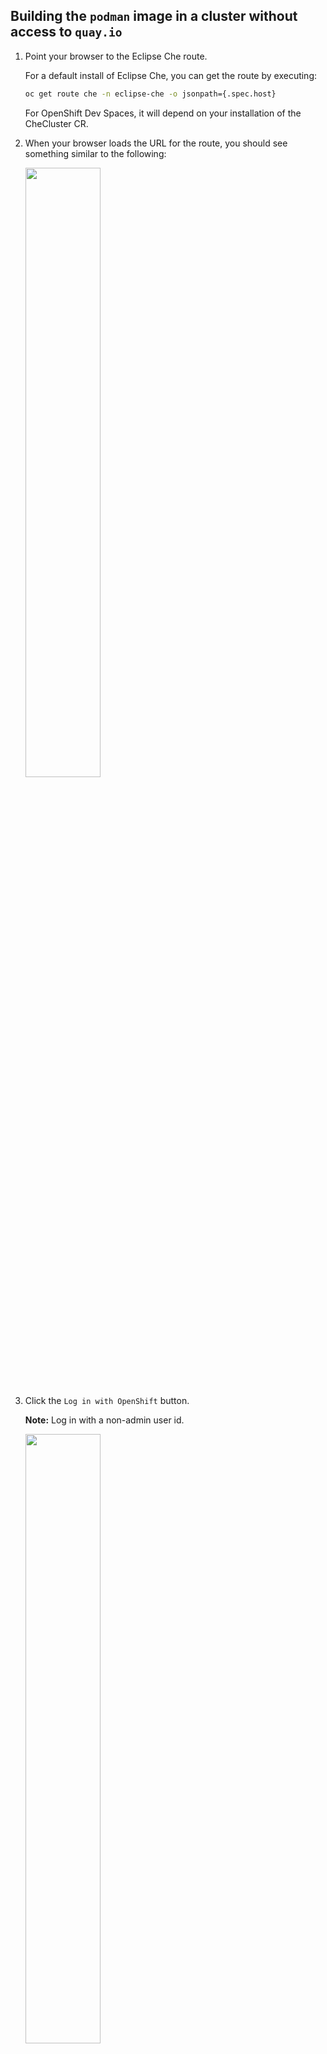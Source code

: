 ## Building the `podman` image in a cluster without access to `quay.io`

1. Point your browser to the Eclipse Che route.

   For a default install of Eclipse Che, you can get the route by executing:

   ```bash
   oc get route che -n eclipse-che -o jsonpath={.spec.host}
   ```

   For OpenShift Dev Spaces, it will depend on your installation of the CheCluster CR.

1. When your browser loads the URL for the route, you should see something similar to the following:

   <img src="./readme-images/eclipse-che-login-openshift-oauth.png" width="50%"/>

1. Click the `Log in with OpenShift` button.

   __Note:__ Log in with a non-admin user id.

   <img src="./readme-images/eclipse-che-login-openshift.png" width="50%"/>

   __Note:__ If this is your first time logging in, you will be asked to grant permissions for Che to use OpenShift OAuth to log you in.

1. You should now see the Eclipse Che landing page:

   ![Landing Page](./readme-images/eclipse-che-landing-page.png)

### Create the `podman` container image in the OpenShift internal registry

Before we continue in the Eclipse Che UI, we need to pause for a minute and create the `podman` container image.

__Note:__ It is assumed that you are using a non-admin openshift user.

1. Open a terminal and log into the OpenShift cluster with the `oc` cli:

   ```bash
   oc login <URL_OF_YOUR_OPENSHIFT_CLUSTER_API> -u <your-openshift-userid>
   ```

1. Find the namespace that the Dev Workspace Operator just created for you:

   ```bash
   oc get projects -l app.kubernetes.io/part-of==che.eclipse.org,app.kubernetes.io/component==workspaces-namespace
   ```

   Hopefully this command returns one project name.  If you are logged in as a cluster-admin, then it will list all of the developer namespaces.  So, if you are using a cluster-admin account, then for the next few commands you will use the `openshift` namespace.

   The output on my cluster looks like:

   ```bash
   NAME          DISPLAY NAME   STATUS
   cgruver-che                  Active
   ```

1. Set an environment variable with the project name:

   ```bash
   export CHE_PROJECT=<name-of-your-che-project>
   ```

   for example:

   ```bash
   export CHE_PROJECT=cgruver-che
   ```

1. Create an ImageStream to associate the new image with:

   ```bash
   cat << EOF | oc apply -n ${PROJECT} -f -
   apiVersion: image.openshift.io/v1
   kind: ImageStream
   metadata:
     name: podman-basic
   EOF
   ```

1. Create a `BuildConfig` to build the image:

   ```bash
   cat << EOF | oc apply -n ${PROJECT} -f -
   apiVersion: build.openshift.io/v1
   kind: BuildConfig
   metadata:
     name: podman-basic
   spec:
     source:
       dockerfile: |
         FROM registry.access.redhat.com/ubi9/ubi-minimal
         ARG USER_HOME_DIR="/home/user"
         ARG WORK_DIR="/projects"
         ENV HOME=\${USER_HOME_DIR}
         ENV BUILDAH_ISOLATION=chroot
         RUN microdnf --disableplugin=subscription-manager install -y openssl compat-openssl11 libbrotli git tar which shadow-utils bash zsh wget jq podman buildah skopeo; \
           microdnf update -y ; \
           microdnf clean all ; \
           mkdir -p \${USER_HOME_DIR} ; \
           mkdir -p \${WORK_DIR} ; \
           chgrp -R 0 /home ; \
           chgrp -R 0 \${WORK_DIR} ; \
           setcap cap_setuid+ep /usr/bin/newuidmap ; \
           setcap cap_setgid+ep /usr/bin/newgidmap ; \
           mkdir -p "\${HOME}"/.config/containers ; \
           (echo '[storage]';echo 'driver = "vfs"') > "\${HOME}"/.config/containers/storage.conf ; \
           touch /etc/subgid /etc/subuid ; \
           chmod -R g=u /etc/passwd /etc/group /etc/subuid /etc/subgid /home \${WORK_DIR} ; \
           echo user:20000:65536 > /etc/subuid  ; \
           echo user:20000:65536 > /etc/subgid
         USER 10001
         WORKDIR \${WORK_DIR}
     strategy:
       type: Docker
     output:
       to:
         kind: ImageStreamTag
         name: podman-basic:latest
   EOF
   ```

1. Build the image:

   ```bash
   oc start-build podman-basic -n ${PROJECT} -w -F
   ```

1. Verfy  the new tag on the `imageStream`

   ```bash
   oc get is podman-basic -n ${PROJECT}
   ```

   You should see output similar to:

   ```bash
   NAME           IMAGE REPOSITORY                                                          TAGS     UPDATED
   podman-basic   image-registry.openshift-image-registry.svc:5000/<your-che-project>/podman-basic   latest   4 minutes ago
   ```

1. Modify the `.devfile.yaml` in your copy of this code repo to use your new image:

   Edit the file `.devfile.yaml` and replace:

   `quay.io/cgruver0/che/podman-basic:latest`

   with:

   `image-registry.openshift-image-registry.svc:5000/<your-che-project>/podman-basic`

Now, you should be able to use the git repository URL of your clone of this project to build the workspace.

### Go back to the Eclipse Che / OpenShift Dev Spaces Console

1. Create a Workspace with this project:

   Paste the URL for your clone of this Git project into the form as shown below, and click `Create & Open`

   <img src="./readme-images/eclipse-che-create-workspace-from-git.png" width="70%"/>

   This action does several things to create your workspace:

   1. It clones this Git repo.
   1. It finds the `.devfile.yaml` and uses it to configure a DevWorkspace Custom Resource with the Dev Workspace Operator.
   1. The DevWorkspace creates a PVC and attaches it to a pod.
   1. It then adds the code from this repository to the /projects mount in the `podman` container.  (refer back to the .devfile.yaml for the container name)
   1. It also runs an init container which injects the che-code (VS Code) editor into the `podman` container.
   1. It starts VS Code and exposes it to your browser.

1. The workspace should now open VS Code in your browser:

   ![Initial Workspace](./readme-images/eclipse-che-workspace-init.png)

1. In the running instance of VS Code, click on the file `workspace-dev.code-workspace`

   You should see a button, `Open workspace` down in the bottom right hand corner.  Click on it.

   ![Open VSCode Workspace](./readme-images/eclipse-che-open-workspace.png)

1. VS Code will open the workspace.

   In a few moments, you should see some changes.

   1. The color theme will change to a light theme.  (Apologies...  I like light themes...  You can change it back.)
   1. You will see the page for the GitLens extension load.

   If you click on the extensions icon in the left-hand vertical nav bar, you will see that several extensions are now installed.

   ![VSCode Workspace](./readme-images/eclipse-che-workspace-open.png)

VS Code is now running in your browser!

To get to the menu that you are used to seeing in the top nav bar on your workstation, click on the hamburger menu in the top left-hand corner.  We'll use that in a moment to open a terminal.

To get to VS Code settings, click on the gear icon in the bottom left-hand corner.

You can access your workspace account from the icon just above the gear.

## Let's build a container

1. Open a terminal:

   <img src="./readme-images/eclipse-che-open-terminal.png" width="50%"/>

1. Build a container:

   In the terminal, run the following:

   ```bash
   podman build -t test:test -f basic-podman.Dockerfile .
   ```

   ![Podman Build](./readme-images/eclipse-che-build-image.png)

That's It!

__Note:__ Running containers in this configuration does not work yet with this example.  Stay tuned.
